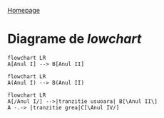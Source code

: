 [Homepage](index.md)

# Diagrame de _lowchart_

```mermaid
flowchart LR
A[Anul I] --> B[Anul II]
```

```mermaid
flowchart LR
A(Anul I) --> B(Anul II)
```

```mermaid
flowchart LR
A[/Anul I/] -->|tranzitie usuoara| B[\Anul II\]
A -.-> |tranzitie grea|C[\Anul IV/]
```
